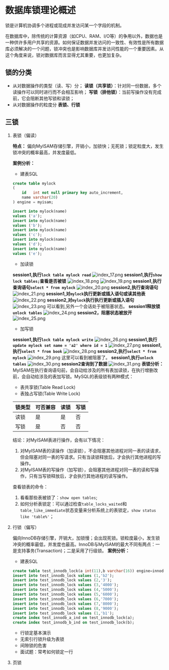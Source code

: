 # 数据库锁理论概述

锁是计算机协调多个进程或现成并发访问某一个字段的机制。

在数据库中，除传统的计算资源（如CPU、RAM、I/O等）的争用以外，数据也是一种供许多用户共享的资源。如何保证数据并发访问的一致性、有效性是所有数据库必须解决的一个问题，锁冲突也是影响数据库并发访问性能的一个重要因素。从这个角度来说，锁对数据库而言显得尤其重要，也更加复杂。

## 锁的分类

- 从对数据操作的类型（读、写）分；
  **读锁（共享锁）**：针对同一份数据，多个读操作可以同时进行而不会相互影响；
  **写锁（排他锁）**：当前写操作没有完成前，它会阻断其他写锁和读锁；
- 从对数据操作的粒度分
  **表锁、行锁**

## 三锁

1. 表锁（偏读）

   **特点：** 偏向MyISAM存储引擎，开销小，加锁快；无死锁；锁定粒度大，发生锁冲突的概率最高，并发度最低。

   **案例分析：**
   - 建表SQL

    ```sql
    create table mylock
    (
        id   int not null primary key auto_increment,
        name varchar(20)
    ) engine = myisam;

    insert into mylock(name)
    values ('a');
    insert into mylock(name)
    values ('b');
    insert into mylock(name)
    values ('c');
    insert into mylock(name)
    values ('d');
    insert into mylock(name)
    values ('e');
    ```

   - 加读锁

    **session1,执行`lock table mylock read`**
    ![index_17.png](0_images_2/index_17.png)
    **session1,执行`show lock tables;`查看是否被锁**
    ![index_18.png](0_images_2/index_18.png)
    ![index_19.png](0_images_2/index_19.png)
    **session1,执行查询语句`select * from mylock`**
    ![index_20.png](0_images_2/index_20.png)
    **session2,执行查询语句**
    ![index_21.png](0_images_2/index_21.png)
    **session1,对`mylock`执行更新或插入语句或读其他表**
    ![index_22.png](0_images_2/index_22.png)
    **session2,对`mylock`执行执行更新或插入语句**
    ![index_23.png](0_images_2/index_23.png)
    可以看到,另外一个会话处于被阻塞状态。
    **session1释放锁`unlock tables`**
    ![index_24.png](0_images_2/index_24.png)
    **session2，阻塞状态被放开**
    ![index_25.png](0_images_2/index_25.png)

   - 加写锁

    **session1,执行`lock table mylock write`**
    ![index_26.png](0_images_2/index_26.png)
    **session1,执行`update mylock set name = 'a2' where id = 1`**
    ![index_27.png](0_images_2/index_27.png)
    **session1,执行`select * from book`**
    ![index_28.png](0_images_2/index_28.png)
    **session2,执行`select * from mylock`**
    ![index_29.png](0_images_2/index_29.png)
    这里可以看到被阻塞了。
    **session1,执行`unlock tables`**
    ![index_30.png](0_images_2/index_30.png)
    **session2查询到了数据**
    ![index_31.png](0_images_2/index_31.png)
   **表锁分析：**
   MyISAM在执行查询语句前，会自动给涉及的所有表加读锁，在执行增删改前，会自动给涉及的表加写锁。MySQL的表级锁有两种模式：
   - 表共享锁(Table Read Lock)
   - 表独占写锁(Table Write Lock)

    |锁类型|可否兼容|读锁|写锁|
    |----|----|----|----|
    |读锁|是|是|否|
    |写锁|是|否|否|

    结论：对MyISAM表进行操作，会有以下情况：
    1. 对MyISAM表的读操作（加读锁），不会阻塞其他进程对同一表的读请求，但会阻塞对同一表的写请求。只有当读锁释放后，才会执行其他进程的写操作。
    2. 对MyISAM表的写操作（加写锁），会阻塞其他进程对同一表的读和写操作，只有当写锁释放后，才会执行其他进程的读写操作。

    查看锁表的命令：
    1. 看看那些表被锁了：`show open tables`;
    2. 如何分析表锁定：可以通过检查`table_locks_waited`和`table_like_immediate`状态变量来分析系统上的表锁定，`show status like 'table%'`；

2. 行锁（偏写）

    偏向InnoDB存储引擎，开销大，加锁慢；会出现死锁。锁粒度最小，发生锁冲突的概率最低，并发度也最高。InnoDB与MyISAM的最大不同有两点：一是支持事务(Transaction)；二是采用了行级锁。
    **案例分析：**
    - 建表SQL

    ```sql
    create table test_innodb_lock(a int(11),b varchar(16)) engine=innodb;
    insert into test_innodb_lock values (1,'b2');
    insert into test_innodb_lock values (2,'3');
    insert into test_innodb_lock values (3,'4000');
    insert into test_innodb_lock values (4,'5000');
    insert into test_innodb_lock values (5,'6000');
    insert into test_innodb_lock values (6,'7000');
    insert into test_innodb_lock values (7,'8000');
    insert into test_innodb_lock values (8,'9000');
    insert into test_innodb_lock values (1,'b1');
    create index test_innodb_a_ind on test_innodb_lock(a);
    create index test_innodb_b_ind on test_innodb_lock(b);
    ```

    - 行锁定基本演示
    - 无索引行锁升级为表锁
    - 间隙锁的危害
    - 面试题：常考如何锁定一行

3. 页锁
